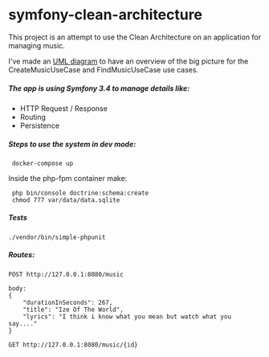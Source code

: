 symfony-clean-architecture
==========================

This project is an attempt to use the Clean Architecture 
on an application for managing music. 

I've made an [UML diagram](https://drive.google.com/file/d/1p9PqT0Gi2mxGQcs3BLCn_fNRWkHjr8vT/view) to have
an overview of the big picture for the CreateMusicUseCase and FindMusicUseCase use cases.

##### The app is using Symfony 3.4 to manage details like:
- HTTP Request / Response
- Routing
- Persistence

##### Steps to use the system in dev mode:

     docker-compose up
Inside the php-fpm container make:
 
     php bin/console doctrine:schema:create
     chmod 777 var/data/data.sqlite 

##### Tests
    ./vendor/bin/simple-phpunit 

##### Routes:

```
POST http://127.0.0.1:8080/music

body:
{
    "durationInSeconds": 267,
    "title": "Ize Of The World",
    "lyrics": "I think i know what you mean but watch what you say...."
}
```

```
GET http://127.0.0.1:8080/music/{id}
```